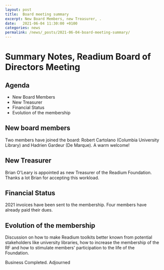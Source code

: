 ```yaml
---
layout: post
title:  Board meeting summary
excerpt: New Board Members, new Treasurer, . 
date:   2021-06-04 11:30:00 +0100
categories: news
permalink: /news/_posts/2021-06-04-board-meeting-summary/
---
```


# Summary Notes, Readium Board of Directors Meeting

## Agenda

- New Board Members
- New Treasurer
- Financial Status
- Evolution of the membership

## New board members

Two members have joined the board: Robert Cartolano (Columbia University Library) and Hadrien Gardeur (De Marque). A warm welcome!

## New Treasurer

Brian O'Leary is appointed as new Treasurer of the Readium Foundation. Thanks a lot Brian for accepting this workload. 

## Financial Status

2021 invoices have been sent to the membership. Four members have already paid their dues.

## Evolution of the membership

 Discussion on how to make Readium toolkits better known from potential stakeholders like university libraries, how to increase the membership of the RF and how to stimulate members' participation to the life of the Foundation.

Business Completed. Adjourned
